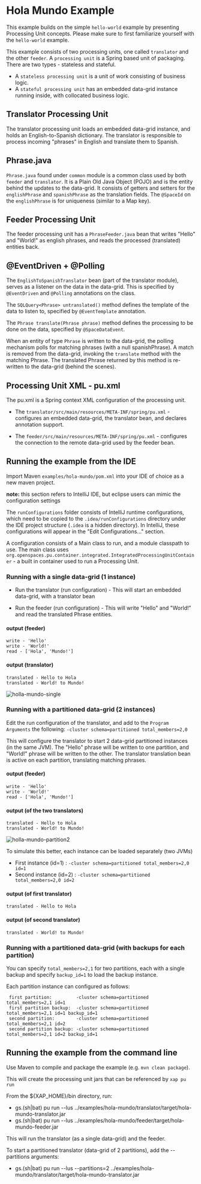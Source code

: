 # Hola Mundo Example

This example builds on the simple `hello-world` example by presenting Processing Unit concepts.
Please make sure to first familiarize yourself with the `hello-world` example.

This example consists of two processing units, one called `translator` and the other `feeder`.
A `processing unit` is a Spring based unit of packaging. There are two types - stateless and stateful.

- A `stateless processing unit` is a unit of work consisting of business logic.
- A `stateful processing unit` has an embedded data-grid instance running inside, with collocated business logic.

## Translator Processing Unit

The translator processing unit loads an embedded data-grid instance, and holds an English-to-Spanish dictionary.
The translator is responsible to process incoming "phrases" in English and translate them to Spanish.

## Phrase.java

`Phrase.java` found under `common` module is a common class used by both `feeder` and `translator`. 
It is a Plain Old Java Object (POJO) and is the entity behind the updates to the data-grid. 
It consists of getters and setters for the `englishPhrase` and `spanishPhrase` as the translation fields.
The `@SpaceId` on the `englishPhrase` is for uniqueness (similar to a Map key).

## Feeder Processing Unit

The feeder processing unit has a `PhraseFeeder.java` bean that writes "Hello" and "World!" as english phrases, 
and reads the processed (translated) entities back.

## @EventDriven + @Polling

The `EnglishToSpanishTranslator` bean (part of the translator module), serves as a listener on the 
data in the data-grid. This is specified by `@EventDriven` and `@Polling` annotations on the class.

The `SQLQuery<Phrase> untranslated()` method defines the template of the data to listen to, 
specified by `@EventTemplate` annotation.

The `Phrase translate(Phrase phrase)` method defines the processing to be done on the data, 
specified by `@SpaceDataEvent`.

When an entity of type `Phrase` is written to the data-grid, the polling mechanism polls for matching 
phrases (with a null spanishPhrase). A match is removed from the data-grid, invoking the `translate` 
method with the matching Phrase. The translated Phrase returned by this method is re-written to the 
data-grid (behind the scenes).

## Processing Unit XML - pu.xml

The pu.xml is a Spring context XML configuration of the processing unit.

- The `translator/src/main/resources/META-INF/spring/pu.xml` - configures an embedded data-grid, 
the translator bean, and declares annotation support.

- The `feeder/src/main/resources/META-INF/spring/pu.xml` - configures the connection to the remote 
data-grid used by the feeder bean.

## Running the example from the IDE

Import Maven `examples/hola-mundo/pom.xml` into your IDE of choice as a new maven project.

**note:** this section refers to IntelliJ IDE, but eclipse users can mimic the configuration settings

The `runConfigurations` folder consists of IntelliJ runtime configurations, which need to be copied 
to the `.idea/runConfigurations` directory under the IDE project structure (`.idea` is a hidden directory). 
In IntelliJ, these configurations will appear in the "Edit Configurations..." section.

A configuration consists of a Main class to run, and a module classpath to use.
The main class uses `org.openspaces.pu.container.integrated.IntegratedProcessingUnitContainer` - a 
built in container used to run a Processing Unit.


### Running with a single data-grid (1 instance)

- Run the translator (run configuration) -
  This will start an embedded data-grid, with a translator bean
  
- Run the feeder (run configuration) -
  This will write "Hello" and "World!" and read the translated Phrase entities.

#### output (feeder)
```
write - 'Hello'
write - 'World!'
read - ['Hola', 'Mundo!']
```

#### output (translator)
```
translated - Hello to Hola
translated - World! to Mundo!
```

![holla-mundo-single](images/embedded.png)

### Running with a partitioned data-grid (2 instances)

Edit the run configuration of the translator, and add to the `Program Arguments` the following:
`-cluster schema=partitioned total_members=2,0`

This will configure the translator to start 2 data-grid partitioned instances (in the same JVM).
The "Hello" phrase will be written to one partition, and "World!" phrase will be written to the other.
The translator translation bean is active on each partition, translating matching phrases.

#### output (feeder)
```
write - 'Hello'
write - 'World!'
read - ['Hola', 'Mundo!']
```

#### output (of the two translators)
```
translated - Hello to Hola
translated - World! to Mundo!
```

![holla-mundo-partition2](images/partitioned.png)


To simulate this better, each instance can be loaded separately (two JVMs)

- First instance (id=1)  : `-cluster schema=partitioned total_members=2,0 id=1`
- Second instance (id=2) : `-cluster schema=partitioned total_members=2,0 id=2`

#### output (of first translator)
```
translated - Hello to Hola
```

#### output (of second translator)
```
translated - World! to Mundo!
```

### Running with a partitioned data-grid (with backups for each partition)

You can specify `total_members=2,1` for two partitions, each with a single backup 
and specify `backup_id=1` to load the backup instance.

Each partition instance can configured as follows:

     first partition:         -cluster schema=partitioned total_members=2,1 id=1
     first partition backup:  -cluster schema=partitioned total_members=2,1 id=1 backup_id=1
     second partition:        -cluster schema=partitioned total_members=2,1 id=2
     second partition backup: -cluster schema=partitioned total_members=2,1 id=2 backup_id=1

## Running the example from the command line

Use Maven to compile and package the example (e.g. `mvn clean package`).

This will create the processing unit jars that can be referenced by `xap pu run`

From the ${XAP_HOME}/bin directory, run:

- gs.(sh|bat) pu run --lus ../examples/hola-mundo/translator/target/hola-mundo-translator.jar
- gs.(sh|bat) pu run --lus ../examples/hola-mundo/feeder/target/hola-mundo-feeder.jar

This will run the translator (as a single data-grid) and the feeder.

To start a partitioned translator (data-grid of 2 partitions), add the --partitions arguments:

- gs.(sh|bat) pu run --lus --partitions=2 ../examples/hola-mundo/translator/target/hola-mundo-translator.jar
